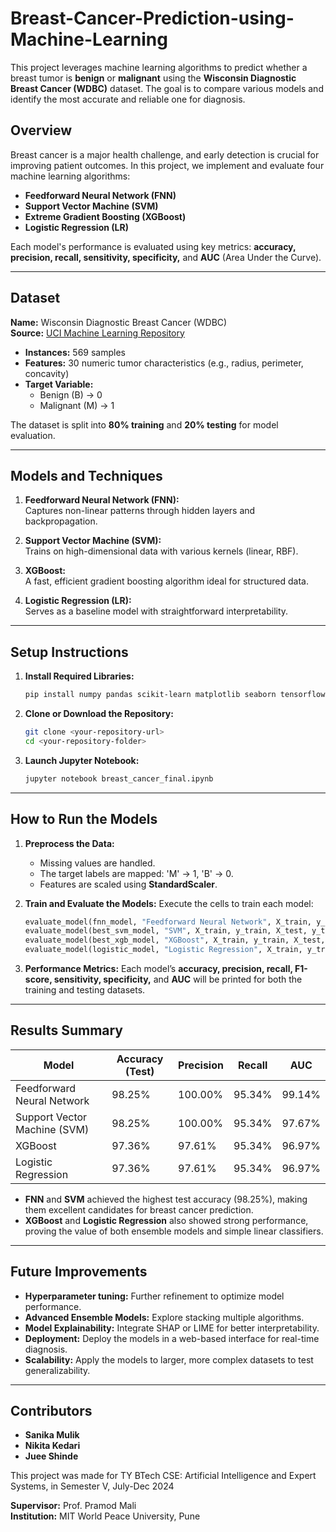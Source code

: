 # Breast-Cancer-Prediction-using-Machine-Learning
This project leverages machine learning algorithms to predict whether a breast tumor is **benign** or **malignant** using the **Wisconsin Diagnostic Breast Cancer (WDBC)** dataset. The goal is to compare various models and identify the most accurate and reliable one for diagnosis.

## Overview
Breast cancer is a major health challenge, and early detection is crucial for improving patient outcomes. In this project, we implement and evaluate four machine learning algorithms:

- **Feedforward Neural Network (FNN)**  
- **Support Vector Machine (SVM)**  
- **Extreme Gradient Boosting (XGBoost)**  
- **Logistic Regression (LR)**  

Each model's performance is evaluated using key metrics: **accuracy, precision, recall, sensitivity, specificity,** and **AUC** (Area Under the Curve). 

---

## Dataset
**Name:** Wisconsin Diagnostic Breast Cancer (WDBC)  
**Source:** [UCI Machine Learning Repository](https://archive.ics.uci.edu/ml/datasets/Breast+Cancer+Wisconsin+(Diagnostic))  

- **Instances:** 569 samples  
- **Features:** 30 numeric tumor characteristics (e.g., radius, perimeter, concavity)  
- **Target Variable:**  
  - Benign (B) → 0  
  - Malignant (M) → 1  

The dataset is split into **80% training** and **20% testing** for model evaluation. 

---

## Models and Techniques
1. **Feedforward Neural Network (FNN):**  
   Captures non-linear patterns through hidden layers and backpropagation.
   
2. **Support Vector Machine (SVM):**  
   Trains on high-dimensional data with various kernels (linear, RBF).

3. **XGBoost:**  
   A fast, efficient gradient boosting algorithm ideal for structured data.

4. **Logistic Regression (LR):**  
   Serves as a baseline model with straightforward interpretability.

---

## Setup Instructions
1. **Install Required Libraries:**
   ```bash
   pip install numpy pandas scikit-learn matplotlib seaborn tensorflow keras xgboost
   ```

2. **Clone or Download the Repository:**
   ```bash
   git clone <your-repository-url>
   cd <your-repository-folder>
   ```

3. **Launch Jupyter Notebook:**
   ```bash
   jupyter notebook breast_cancer_final.ipynb
   ```

---

## How to Run the Models
1. **Preprocess the Data:**
   - Missing values are handled.
   - The target labels are mapped: 'M' → 1, 'B' → 0.
   - Features are scaled using **StandardScaler**.

2. **Train and Evaluate the Models:**
   Execute the cells to train each model:
   ```python
   evaluate_model(fnn_model, "Feedforward Neural Network", X_train, y_train, X_test, y_test)
   evaluate_model(best_svm_model, "SVM", X_train, y_train, X_test, y_test)
   evaluate_model(best_xgb_model, "XGBoost", X_train, y_train, X_test, y_test)
   evaluate_model(logistic_model, "Logistic Regression", X_train, y_train, X_test, y_test)
   ```

3. **Performance Metrics:**
   Each model’s **accuracy, precision, recall, F1-score, sensitivity, specificity,** and **AUC** will be printed for both the training and testing datasets.

---

## Results Summary
| **Model**                    | **Accuracy (Test)** | **Precision** | **Recall** | **AUC** |
|------------------------------|--------------------|--------------|-----------|---------|
| Feedforward Neural Network   | 98.25%             | 100.00%      | 95.34%    | 99.14%  |
| Support Vector Machine (SVM) | 98.25%             | 100.00%      | 95.34%    | 97.67%  |
| XGBoost                      | 97.36%             | 97.61%       | 95.34%    | 96.97%  |
| Logistic Regression          | 97.36%             | 97.61%       | 95.34%    | 96.97%  |

- **FNN** and **SVM** achieved the highest test accuracy (98.25%), making them excellent candidates for breast cancer prediction.
- **XGBoost** and **Logistic Regression** also showed strong performance, proving the value of both ensemble models and simple linear classifiers.

---

## Future Improvements
- **Hyperparameter tuning:** Further refinement to optimize model performance.
- **Advanced Ensemble Models:** Explore stacking multiple algorithms.
- **Model Explainability:** Integrate SHAP or LIME for better interpretability.
- **Deployment:** Deploy the models in a web-based interface for real-time diagnosis.
- **Scalability:** Apply the models to larger, more complex datasets to test generalizability.

---

## Contributors
- **Sanika Mulik**  
- **Nikita Kedari**  
- **Juee Shinde**  

This project was made for TY BTech CSE: Artificial Intelligence and Expert Systems, in Semester V, July-Dec 2024

**Supervisor:** Prof. Pramod Mali  
**Institution:** MIT World Peace University, Pune
